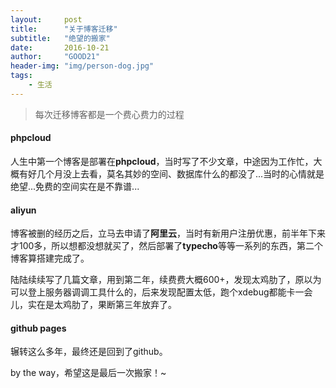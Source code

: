 ```yaml
---
layout:     post
title:      "关于博客迁移"
subtitle:   "绝望的搬家"
date:       2016-10-21
author:     "GOOD21"
header-img: "img/person-dog.jpg"
tags:
    - 生活
---
```


> 每次迁移博客都是一个费心费力的过程

#### phpcloud
人生中第一个博客是部署在**phpcloud**，当时写了不少文章，中途因为工作忙，大概有好几个月没上去看，莫名其妙的空间、数据库什么的都没了...当时的心情就是绝望...免费的空间实在是不靠谱...

#### aliyun
博客被删的经历之后，立马去申请了**阿里云**，当时有新用户注册优惠，前半年下来才100多，所以想都没想就买了，然后部署了**typecho**等等一系列的东西，第二个博客算搭建完成了。

陆陆续续写了几篇文章，用到第二年，续费费大概600+，发现太鸡肋了，原以为可以登上服务器调调工具什么的，后来发现配置太低，跑个xdebug都能卡一会儿，实在是太鸡肋了，果断第三年放弃了。

#### github pages
辗转这么多年，最终还是回到了github。


by the way，希望这是最后一次搬家！~






